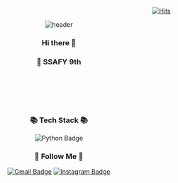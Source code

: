 

<!--
**clo-bT/clo-bT** is a ✨ _special_ ✨ repository because its `README.md` (this file) appears on your GitHub profile.

Here are some ideas to get you started:

- 🔭 I’m currently working on ...
- 🌱 I’m currently learning ...
- 👯 I’m looking to collaborate on ...
- 🤔 I’m looking for help with ...
- 💬 Ask me about ...
- 📫 How to reach me: ...
- 😄 Pronouns: ...
- ⚡ Fun fact: ...
-->
<div align="right">

[![Hits](https://hits.seeyoufarm.com/api/count/incr/badge.svg?url=https%3A%2F%2Fgithub.com%2Fclo-bT%2Fhit-counter&count_bg=%238CB86A&title_bg=%23736B6B&icon=pinboard.svg&icon_color=%23E7E7E7&title=hits&edge_flat=false)](https://hits.seeyoufarm.com)

</div>

<div align="center">

![header](https://capsule-render.vercel.app/api?type=cylinder&color=dbe0df&height=180&section=header&text=clo-bT&fontSize=90&fontColor=020202&animation=)




### Hi there 👋

### 🌱 SSAFY 9th
### 

<br/>


<!-- <h3 align="center"> ✔️ My Github Stats ✔️</h3>

[comment]: ![stats](https://github-readme-stats-git-masterrstaa-rickstaa.vercel.app/api?username=clo-bT&&show_icons=true&theme=graywhite)

-->
<br/><br/>

<h3 align="center"> 📚 Tech Stack 📚 </h3>


![Python Badge](https://img.shields.io/badge/Python-3766AB?style=flat-square&logo=Python&logoColor=white)



 <h3 align="center"> 🙌 Follow Me 🙌 </h3>


[![Gmail Badge](https://img.shields.io/badge/Gmail-d14836?style=flat-square&logo=Gmail&logoColor=white&link=mailto:enckd86@gmail.com)](mailto:enckd86@gmail.com)
[![Instagram Badge](https://img.shields.io/badge/Instagram-E4405F?style=flat-square&logo=Instagram&logoColor=white&link=https://www.instagram.com/_clo.pi/)](https://www.instagram.com/_clo.pi/)
</div>





<!--
**clo-pT/clo-pT** is a ✨ _special_ ✨ repository because its `README.md` (this file) appears on your GitHub profile.

Here are some ideas to get you started:

- 🔭 I’m currently working on ...
- 🌱 I’m currently learning ...
- 👯 I’m looking to collaborate on ...
- 🤔 I’m looking for help with ...
- 💬 Ask me about ...
- 📫 How to reach me: ...
- 😄 Pronouns: ...
- ⚡ Fun fact: ...
-->

